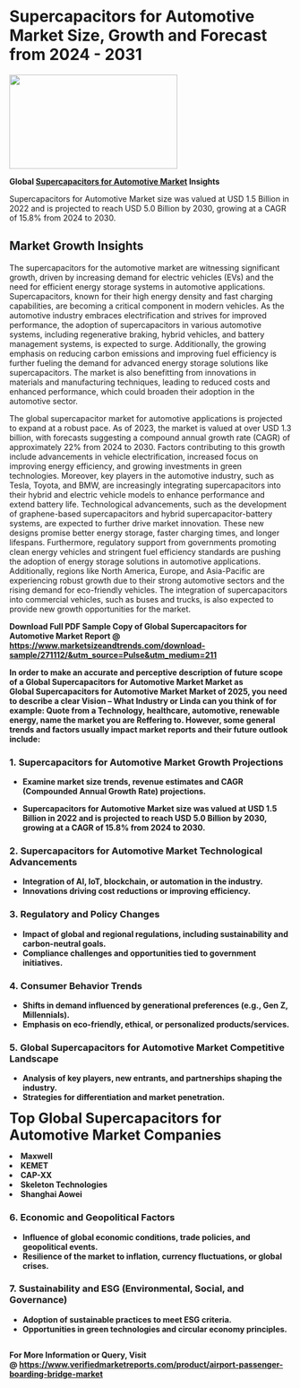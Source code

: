 <H1>Supercapacitors for Automotive Market Size, Growth and Forecast from 2024 - 2031</H1><img class="aligncenter size-medium wp-image-584254" src="https://thirdeyenews.in/wp-content/uploads/2024/09/Global-Market-Research-300x168.jpeg" alt="" width="300" height="168" /><p><strong>Global&nbsp;<a href="https://www.marketsizeandtrends.com/download-sample/271112/&amp;utm_source=Pulse&amp;utm_medium=211">Supercapacitors for Automotive Market</a> Insights</strong></p><p>Supercapacitors for Automotive Market size was valued at USD 1.5 Billion in 2022 and is projected to reach USD 5.0 Billion by 2030, growing at a CAGR of 15.8% from 2024 to 2030.</p><p><h2>Market Growth Insights</h2> <p>The supercapacitors for the automotive market are witnessing significant growth, driven by increasing demand for electric vehicles (EVs) and the need for efficient energy storage systems in automotive applications. Supercapacitors, known for their high energy density and fast charging capabilities, are becoming a critical component in modern vehicles. As the automotive industry embraces electrification and strives for improved performance, the adoption of supercapacitors in various automotive systems, including regenerative braking, hybrid vehicles, and battery management systems, is expected to surge. Additionally, the growing emphasis on reducing carbon emissions and improving fuel efficiency is further fueling the demand for advanced energy storage solutions like supercapacitors. The market is also benefitting from innovations in materials and manufacturing techniques, leading to reduced costs and enhanced performance, which could broaden their adoption in the automotive sector.</p> <p><strong></strong></p> <p>The global supercapacitor market for automotive applications is projected to expand at a robust pace. As of 2023, the market is valued at over USD 1.3 billion, with forecasts suggesting a compound annual growth rate (CAGR) of approximately 22% from 2024 to 2030. Factors contributing to this growth include advancements in vehicle electrification, increased focus on improving energy efficiency, and growing investments in green technologies. Moreover, key players in the automotive industry, such as Tesla, Toyota, and BMW, are increasingly integrating supercapacitors into their hybrid and electric vehicle models to enhance performance and extend battery life. Technological advancements, such as the development of graphene-based supercapacitors and hybrid supercapacitor-battery systems, are expected to further drive market innovation. These new designs promise better energy storage, faster charging times, and longer lifespans. Furthermore, regulatory support from governments promoting clean energy vehicles and stringent fuel efficiency standards are pushing the adoption of energy storage solutions in automotive applications. Additionally, regions like North America, Europe, and Asia-Pacific are experiencing robust growth due to their strong automotive sectors and the rising demand for eco-friendly vehicles. The integration of supercapacitors into commercial vehicles, such as buses and trucks, is also expected to provide new growth opportunities for the market. <p><strong></p><p><span class=""><strong>Download Full PDF Sample Copy of Global Supercapacitors for Automotive Market Report</strong> @ <a href="https://www.marketsizeandtrends.com/download-sample/271112/&amp;utm_source=Pulse&amp;utm_medium=211" target="_blank">https://www.marketsizeandtrends.com/download-sample/271112/&amp;utm_source=Pulse&amp;utm_medium=211</a></span></p><p>In order to make an accurate and perceptive description of future scope of a Global&nbsp;Supercapacitors for Automotive Market Market as Global&nbsp;Supercapacitors for Automotive Market Market of 2025, you need to describe a clear Vision &ndash; What Industry or Linda can you think of for example: Quote from a Technology, healthcare, automotive, renewable energy, name the market you are Reffering to. However, some general trends and factors usually impact market reports and their future outlook include:</p><h3>1.&nbsp;<strong>Supercapacitors for Automotive Market Growth Projections</strong></h3><ul><li>Examine market size trends, revenue estimates and CAGR (Compounded Annual Growth Rate) projections.</li><li><p>Supercapacitors for Automotive Market size was valued at USD 1.5 Billion in 2022 and is projected to reach USD 5.0 Billion by 2030, growing at a CAGR of 15.8% from 2024 to 2030.</p></li></ul><h3>2.&nbsp;<strong>Supercapacitors for Automotive Market Technological Advancements</strong></h3><ul><li>Integration of AI, IoT, blockchain, or automation in the industry.</li><li>Innovations driving cost reductions or improving efficiency.</li></ul><h3>3.&nbsp;<strong>Regulatory and Policy Changes</strong></h3><ul><li>Impact of global and regional regulations, including sustainability and carbon-neutral goals.</li><li>Compliance challenges and opportunities tied to government initiatives.</li></ul><h3>4.&nbsp;<strong>Consumer Behavior Trends</strong></h3><ul><li>Shifts in demand influenced by generational preferences (e.g., Gen Z, Millennials).</li><li>Emphasis on eco-friendly, ethical, or personalized products/services.</li></ul><h3>5.&nbsp;<strong>Global Supercapacitors for Automotive Market Competitive Landscape</strong></h3><ul><li>Analysis of key players, new entrants, and partnerships shaping the industry.</li><li>Strategies for differentiation and market penetration.</li></ul><p data-pm-slice="1 1 []"><span style="color: inherit; font-family: inherit; font-size: 25px;">Top Global Supercapacitors for Automotive Market Companies</span></p><div class="" data-test-id=""><p><li>Maxwell</li><li> KEMET</li><li> CAP-XX</li><li> Skeleton Technologies</li><li> Shanghai Aowei</li></p></div><h3>6.&nbsp;<strong>Economic and Geopolitical Factors</strong></h3><ul><li>Influence of global economic conditions, trade policies, and geopolitical events.</li><li>Resilience of the market to inflation, currency fluctuations, or global crises.</li></ul><h3>7.&nbsp;<strong>Sustainability and ESG (Environmental, Social, and Governance)</strong></h3><ul><li>Adoption of sustainable practices to meet ESG criteria.</li><li>Opportunities in green technologies and circular economy principles.</li></ul><h2><strong style="font-size: 14px;">For More Information or Query, Visit @&nbsp;</strong><a style="background-color: #ffffff; font-size: 14px;" href="https://www.marketsizeandtrends.com/report/supercapacitors-for-automotive-market/" target="_blank">https://www.verifiedmarketreports.com/product/airport-passenger-boarding-bridge-market</a></h2>
